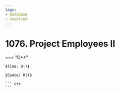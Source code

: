 ```yaml
---
tags:
- Database
- Unsolved
---
```



# 1076. Project Employees II

=== "C++"

    $Time: O()$

    $Space: O()$

    ``` c++
    ```